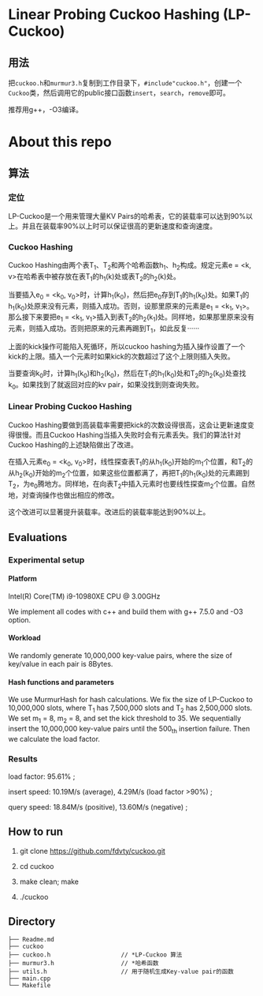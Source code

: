 # Linear Probing Cuckoo Hashing (LP-Cuckoo)



## 用法

把```cuckoo.h```和```murmur3.h```复制到工作目录下，```#include"cuckoo.h"```，创建一个```Cuckoo```类，然后调用它的public接口函数```insert```，```search```，```remove```即可。

推荐用g++，-O3编译。







# About this repo


## 算法

### 定位

LP-Cuckoo是一个用来管理大量KV Pairs的哈希表，它的装载率可以达到90%以上。并且在装载率90%以上时可以保证很高的更新速度和查询速度。

### Cuckoo Hashing

Cuckoo Hashing由两个表T<sub>1</sub>、T<sub>2</sub>和两个哈希函数h<sub>1</sub>、h<sub>2</sub>构成。规定元素e = <k, v>在哈希表中被存放在表T<sub>1</sub>的h<sub>1</sub>(k)处或表T<sub>2</sub>的h<sub>2</sub>(k)处。

当要插入e<sub>0</sub> = <k<sub>0</sub>, v<sub>0</sub>>时，计算h<sub>1</sub>(k<sub>0</sub>)，然后把e<sub>0</sub>存到T<sub>1</sub>的h<sub>1</sub>(k<sub>0</sub>)处。如果T<sub>1</sub>的h<sub>1</sub>(k<sub>0</sub>)处原来没有元素，则插入成功。否则，设那里原来的元素是e<sub>1</sub> = <k<sub>1</sub>, v<sub>1</sub>>。那么接下来要把e<sub>1</sub> = <k<sub>1</sub>, v<sub>1</sub>>插入到表T<sub>2</sub>的h<sub>2</sub>(k<sub>1</sub>)处。同样地，如果那里原来没有元素，则插入成功。否则把原来的元素再踢到T<sub>1</sub>，如此反复······

上面的kick操作可能陷入死循环，所以cuckoo hashing为插入操作设置了一个kick的上限。插入一个元素时如果kick的次数超过了这个上限则插入失败。

当要查询k<sub>0</sub>时，计算h<sub>1</sub>(k<sub>0</sub>)和h<sub>2</sub>(k<sub>0</sub>)，然后在T<sub>1</sub>的h<sub>1</sub>(k<sub>0</sub>)处和T<sub>2</sub>的h<sub>2</sub>(k<sub>0</sub>)处查找k<sub>0</sub>。如果找到了就返回对应的kv pair，如果没找到则查询失败。

### Linear Probing Cuckoo Hashing

Cuckoo Hashing要做到高装载率需要把kick的次数设得很高，这会让更新速度变得很慢。而且Cuckoo Hashing当插入失败时会有元素丢失。我们的算法针对Cuckoo Hashing的上述缺陷做出了改进。

在插入元素e<sub>0</sub> = <k<sub>0</sub>, v<sub>0</sub>>时，线性探查表T<sub>1</sub>的从h<sub>1</sub>(k<sub>0</sub>)开始的m<sub>1</sub>个位置，和T<sub>2</sub>的从h<sub>2</sub>(k<sub>0</sub>)开始的m<sub>2</sub>个位置，如果这些位置都满了，再把T<sub>1</sub>的h<sub>1</sub>(k<sub>0</sub>)处的元素踢到T<sub>2</sub>，为e<sub>0</sub>腾地方。同样地，在向表T<sub>2</sub>中插入元素时也要线性探查m<sub>2</sub>个位置。自然地，对查询操作也做出相应的修改。

这个改进可以显著提升装载率。改进后的装载率能达到90%以上。





## Evaluations

### Experimental setup

#### Platform

Intel(R) Core(TM) i9-10980XE CPU @ 3.00GHz

We implement all codes with c++ and build them with g++ 7.5.0 and -O3 option. 


#### Workload
We randomly generate 10,000,000 key-value pairs, where the size of key/value in each pair is 8Bytes.  


#### Hash functions and parameters
We use MurmurHash for hash calculations. 
We fix the size of LP-Cuckoo to 10,000,000 slots, where T<sub>1</sub> has 7,500,000 slots and T<sub>2</sub> has 2,500,000 slots. 
We set m<sub>1</sub> = 8, m<sub>2</sub> = 8, and set the kick threshold to 35. 
We sequentially insert the 10,000,000 key-value pairs until the 500<sub>th</sub> insertion failure. 
Then we calculate the load factor. 


### Results


load factor: 95.61% ;

insert speed: 10.19M/s (average), 4.29M/s (load factor >90%) ; 

query speed: 18.84M/s (positive), 13.60M/s (negative) ;





## How to run

1. git clone https://github.com/fdvty/cuckoo.git

2. cd cuckoo

3. make clean; make

4. ./cuckoo



## Directory
```
├── Readme.md                   
├── cuckoo                      
├── cuckoo.h                    // *LP-Cuckoo 算法
├── murmur3.h                   // *哈希函数
├── utils.h                     // 用于随机生成Key-value pair的函数
├── main.cpp
└── Makefile
```





